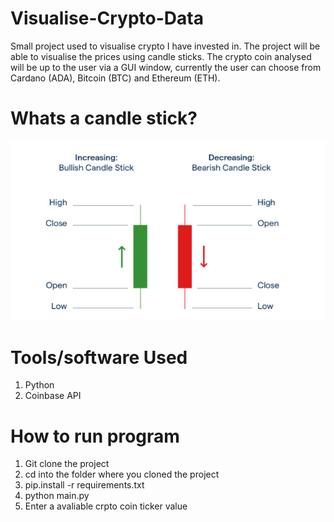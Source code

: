 # Visualise-Crypto-Data
Small project used to visualise crypto I have invested in.
The project will be able to visualise the prices using candle sticks.
The crypto coin analysed will be up to the user via a GUI window, currently the user can choose from Cardano (ADA), Bitcoin (BTC) and Ethereum (ETH).

# Whats a candle stick?
![](images/candlesticks.png)

# Tools/software Used
1. Python
2. Coinbase API

# How to run program
1. Git clone the project
2. cd into the folder where you cloned the project
3. pip.install -r requirements.txt
4. python main.py
5. Enter a avaliable crpto coin ticker value